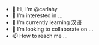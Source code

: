 - 👋 Hi, I’m @carlahy
- 👀 I’m interested in ...
- 🌱 I’m currently learning 汉语
- 💞️ I’m looking to collaborate on ...
- 📫 How to reach me ...

<!---
carlahy/carlahy is a ✨ special ✨ repository because its `README.md` (this file) appears on your GitHub profile.
You can click the Preview link to take a look at your changes.
--->
